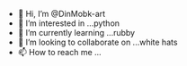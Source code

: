 - 👋 Hi, I’m @DinMobk-art
- 👀 I’m interested in ...python
- 🌱 I’m currently learning ...rubby
- 💞️ I’m looking to collaborate on ...white hats
- 📫 How to reach me ...

<!---
DinMobk-art/DinMobk-art is a ✨ special ✨ repository because its `README.md` (this file) appears on your GitHub profile.
You can click the Preview link to take a look at your changes.
--->
